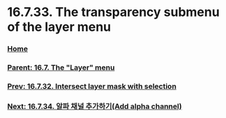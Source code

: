 # 16.7.33. The transparency submenu of the layer menu

### [Home](./00-home.md)
### [Parent: 16.7. The "Layer" menu](./16-07-00-the-layer-menu.md)
### [Prev: 16.7.32. Intersect layer mask with selection](./16-07-32-intersect-layer-mask-with-selection.md)
### [Next: 16.7.34. 알파 채널 추가하기(Add alpha channel)](./16-07-34-add-alpha-channel.md)
